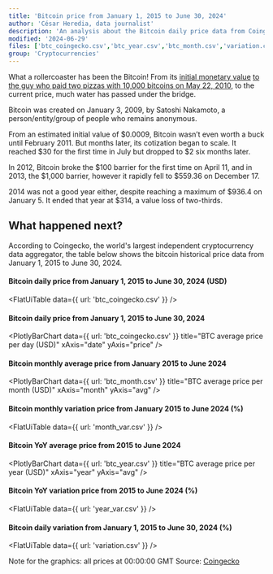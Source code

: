 ```yaml
---
title: 'Bitcoin price from January 1, 2015 to June 30, 2024'
author: 'César Heredia, data journalist'
description: 'An analysis about the Bitcoin daily price data from Coingecko'
modified: '2024-06-29'
files: ['btc_coingecko.csv','btc_year.csv','btc_month.csv','variation.csv','month_var.csv','year_var.csv']
group: 'Cryptocurrencies'
---
```


What a rollercoaster has been the Bitcoin! From its [initial monetary value](https://www.forbes.com/advisor/in/investing/cryptocurrency/bitcoin-price-history-chart/#:~:text=What%20Price%20Did%20Bitcoin%20Start,a%20value%20of%20%240.0009%20each.) [to the guy who paid two pizzas with 10,000 bitcoins on May 22, 2010](https://news.bitcoin.com/14-years-ago-an-individual-offered-10000-bitcoins-for-2-pizzas-finalizing-the-deal-in-4-days/), to the current price, much water has passed under the bridge.

Bitcoin was created on January 3, 2009, by Satoshi Nakamoto, a person/entity/group of people who remains anonymous. 

From an estimated initial value of $0.0009, Bitcoin wasn’t even worth a buck until February 2011. But months later, its cotization began to scale. It reached $30 for the first time in July but dropped to $2 six months later.

In 2012, Bitcoin broke the $100 barrier for the first time on April 11, and in 2013, the $1,000 barrier, however it rapidly fell to $559.36 on December 17.

2014 was not a good year either, despite reaching a maximum of $936.4 on January 5. It ended that year at $314, a value loss of two-thirds.

## What happened next?

According to Coingecko, the world's largest independent cryptocurrency data aggregator, the table below shows the bitcoin historical price data from January 1, 2015 to June 30, 2024.

#### Bitcoin daily price from January 1, 2015 to June 30, 2024 (USD)
<FlatUiTable
  data={{
    url: 'btc_coingecko.csv'
  }}
/>

#### Bitcoin daily price from January 1, 2015 to June 30, 2024
<PlotlyBarChart
  data={{
    url: 'btc_coingecko.csv'
  }}
  title="BTC average price per day (USD)"
  xAxis="date"
  yAxis="price"
/>

#### Bitcoin monthly average price from January 2015 to June 2024
<PlotlyBarChart
  data={{
    url: 'btc_month.csv'
  }}
  title="BTC average price per month (USD)"
  xAxis="month"
  yAxis="avg"
/>

#### Bitcoin monthly variation price from January 2015 to June 2024 (%)
<FlatUiTable
  data={{
    url: 'month_var.csv'
  }}
/>

#### Bitcoin YoY average price from 2015 to June 2024
<PlotlyBarChart
  data={{
    url: 'btc_year.csv'
  }}
  title="BTC average price per year (USD)"
  xAxis="year"
  yAxis="avg"
/>

#### Bitcoin YoY variation price from 2015 to June 2024 (%)
<FlatUiTable
  data={{
    url: 'year_var.csv'
  }}
/>

#### Bitcoin daily variation from January 1, 2015 to June 30, 2024 (%)
<FlatUiTable
  data={{
    url: 'variation.csv'
  }}
/>

Note for the graphics: all prices at 00:00:00 GMT
Source: [Coingecko](https://www.coingecko.com/es/monedas/bitcoin/historical_data)
